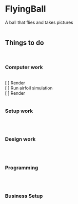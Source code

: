 # FlyingBall
A ball that flies and takes pictures<br/>
<br/>
<h2>Things to do</h2>
<br/>
<h3>Computer work</h3><br/>
[&nbsp] Render <br/>
[&nbsp] Run airfoil simulation <br/>
[&nbsp] Render <br/>
<br/>
<h3>Setup work</h3><br/>
<br/>
<h3>Design work</h3><br/>
<br/>
<h3>Programming</h3><br/>
<br/>
<h3>Business Setup</h3><br/>
<br/>
